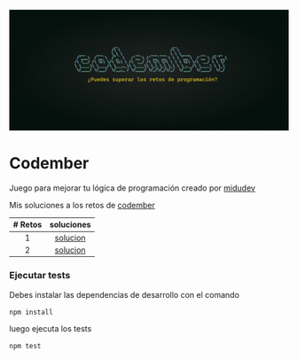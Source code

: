 ![Codember](./images/codember.webp)

# Codember

Juego para mejorar tu lógica de programación creado por [midudev](https://github.com/midudev)

Mis soluciones a los retos de [codember](https://codember.dev/)

| # Retos | soluciones                            |
| :-----: | :-----------------------------------: |
| 1       | [solucion](./reto1/challenge.test.js) |
| 2       | [solucion](./reto2/challenge.test.js) |

### Ejecutar tests
Debes instalar las dependencias de desarrollo con el comando

```
npm install
```

luego ejecuta los tests

```
npm test
```
